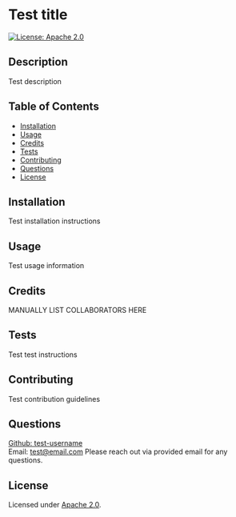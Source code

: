 # Test title
[![License: Apache 2.0](https://img.shields.io/badge/License-Apache_2.0-blue.svg)](https://opensource.org/licenses/Apache-2.0)

## Description

Test description

## Table of Contents

- [Installation](#installation)
- [Usage](#usage)
- [Credits](#credits)
- [Tests](#tests)
- [Contributing](#contributing)
- [Questions](#questions)
- [License](#license)

## Installation

Test installation instructions

## Usage

Test usage information

## Credits

MANUALLY LIST COLLABORATORS HERE

## Tests

Test test instructions

## Contributing

Test contribution guidelines

## Questions

[Github: test-username](https://github.com/test-username)<br>
Email: test@email.com
Please reach out via provided email for any questions.

## License

Licensed under [Apache 2.0](https://opensource.org/licenses/Apache-2.0).